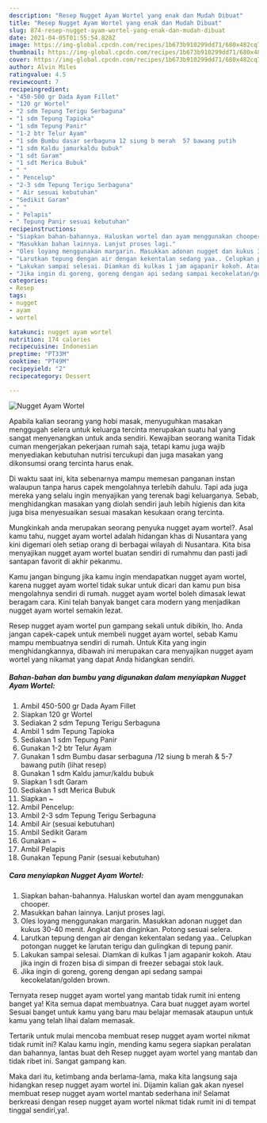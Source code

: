 ```yaml
---
description: "Resep Nugget Ayam Wortel yang enak dan Mudah Dibuat"
title: "Resep Nugget Ayam Wortel yang enak dan Mudah Dibuat"
slug: 874-resep-nugget-ayam-wortel-yang-enak-dan-mudah-dibuat
date: 2021-04-05T01:55:54.828Z
image: https://img-global.cpcdn.com/recipes/1b673b910299dd71/680x482cq70/nugget-ayam-wortel-foto-resep-utama.jpg
thumbnail: https://img-global.cpcdn.com/recipes/1b673b910299dd71/680x482cq70/nugget-ayam-wortel-foto-resep-utama.jpg
cover: https://img-global.cpcdn.com/recipes/1b673b910299dd71/680x482cq70/nugget-ayam-wortel-foto-resep-utama.jpg
author: Alvin Miles
ratingvalue: 4.5
reviewcount: 7
recipeingredient:
- "450-500 gr Dada Ayam Fillet"
- "120 gr Wortel"
- "2 sdm Tepung Terigu Serbaguna"
- "1 sdm Tepung Tapioka"
- "1 sdm Tepung Panir"
- "1-2 btr Telur Ayam"
- "1 sdm Bumbu dasar serbaguna 12 siung b merah  57 bawang putih           lihat resep"
- "1 sdm Kaldu jamurkaldu bubuk"
- "1 sdt Garam"
- "1 sdt Merica Bubuk"
- " "
- " Pencelup"
- "2-3 sdm Tepung Terigu Serbaguna"
- " Air sesuai kebutuhan"
- "Sedikit Garam"
- " "
- " Pelapis"
- " Tepung Panir sesuai kebutuhan"
recipeinstructions:
- "Siapkan bahan-bahannya. Haluskan wortel dan ayam menggunakan chooper."
- "Masukkan bahan lainnya. Lanjut proses lagi."
- "Oles loyang menggunakan margarin. Masukkan adonan nugget dan kukus 30-40 menit. Angkat dan dinginkan. Potong sesuai selera."
- "Larutkan tepung dengan air dengan kekentalan sedang yaa.. Celupkan potongan nugget ke larutan terigu dan gulingkan di tepung panir."
- "Lakukan sampai selesai. Diamkan di kulkas 1 jam agapanir kokoh. Atau jika ingin di frozen bisa di simpan di freezer sebagai stok lauk."
- "Jika ingin di goreng, goreng dengan api sedang sampai kecokelatan/golden brown."
categories:
- Resep
tags:
- nugget
- ayam
- wortel

katakunci: nugget ayam wortel 
nutrition: 174 calories
recipecuisine: Indonesian
preptime: "PT33M"
cooktime: "PT49M"
recipeyield: "2"
recipecategory: Dessert

---
```



![Nugget Ayam Wortel](https://img-global.cpcdn.com/recipes/1b673b910299dd71/680x482cq70/nugget-ayam-wortel-foto-resep-utama.jpg)

Apabila kalian seorang yang hobi masak, menyuguhkan masakan menggugah selera untuk keluarga tercinta merupakan suatu hal yang sangat menyenangkan untuk anda sendiri. Kewajiban seorang  wanita Tidak cuman mengerjakan pekerjaan rumah saja, tetapi kamu juga wajib menyediakan kebutuhan nutrisi tercukupi dan juga masakan yang dikonsumsi orang tercinta harus enak.

Di waktu  saat ini, kita sebenarnya mampu memesan panganan instan walaupun tanpa harus capek mengolahnya terlebih dahulu. Tapi ada juga mereka yang selalu ingin menyajikan yang terenak bagi keluarganya. Sebab, menghidangkan masakan yang diolah sendiri jauh lebih higienis dan kita juga bisa menyesuaikan sesuai masakan kesukaan orang tercinta. 



Mungkinkah anda merupakan seorang penyuka nugget ayam wortel?. Asal kamu tahu, nugget ayam wortel adalah hidangan khas di Nusantara yang kini digemari oleh setiap orang di berbagai wilayah di Nusantara. Kita bisa menyajikan nugget ayam wortel buatan sendiri di rumahmu dan pasti jadi santapan favorit di akhir pekanmu.

Kamu jangan bingung jika kamu ingin mendapatkan nugget ayam wortel, karena nugget ayam wortel tidak sukar untuk dicari dan kamu pun bisa mengolahnya sendiri di rumah. nugget ayam wortel boleh dimasak lewat beragam cara. Kini telah banyak banget cara modern yang menjadikan nugget ayam wortel semakin lezat.

Resep nugget ayam wortel pun gampang sekali untuk dibikin, lho. Anda jangan capek-capek untuk membeli nugget ayam wortel, sebab Kamu mampu membuatnya sendiri di rumah. Untuk Kita yang ingin menghidangkannya, dibawah ini merupakan cara menyajikan nugget ayam wortel yang nikamat yang dapat Anda hidangkan sendiri.

<!--inarticleads1-->

##### Bahan-bahan dan bumbu yang digunakan dalam menyiapkan Nugget Ayam Wortel:

1. Ambil 450-500 gr Dada Ayam Fillet
1. Siapkan 120 gr Wortel
1. Sediakan 2 sdm Tepung Terigu Serbaguna
1. Ambil 1 sdm Tepung Tapioka
1. Sediakan 1 sdm Tepung Panir
1. Gunakan 1-2 btr Telur Ayam
1. Gunakan 1 sdm Bumbu dasar serbaguna /12 siung b merah &amp; 5-7 bawang putih           (lihat resep)
1. Gunakan 1 sdm Kaldu jamur/kaldu bubuk
1. Siapkan 1 sdt Garam
1. Sediakan 1 sdt Merica Bubuk
1. Siapkan  ~
1. Ambil  Pencelup:
1. Ambil 2-3 sdm Tepung Terigu Serbaguna
1. Ambil  Air (sesuai kebutuhan)
1. Ambil Sedikit Garam
1. Gunakan  ~
1. Ambil  Pelapis
1. Gunakan  Tepung Panir (sesuai kebutuhan)




<!--inarticleads2-->

##### Cara menyiapkan Nugget Ayam Wortel:

1. Siapkan bahan-bahannya. Haluskan wortel dan ayam menggunakan chooper.
1. Masukkan bahan lainnya. Lanjut proses lagi.
1. Oles loyang menggunakan margarin. Masukkan adonan nugget dan kukus 30-40 menit. Angkat dan dinginkan. Potong sesuai selera.
1. Larutkan tepung dengan air dengan kekentalan sedang yaa.. Celupkan potongan nugget ke larutan terigu dan gulingkan di tepung panir.
1. Lakukan sampai selesai. Diamkan di kulkas 1 jam agapanir kokoh. Atau jika ingin di frozen bisa di simpan di freezer sebagai stok lauk.
1. Jika ingin di goreng, goreng dengan api sedang sampai kecokelatan/golden brown.




Ternyata resep nugget ayam wortel yang mantab tidak rumit ini enteng banget ya! Kita semua dapat membuatnya. Cara buat nugget ayam wortel Sesuai banget untuk kamu yang baru mau belajar memasak ataupun untuk kamu yang telah lihai dalam memasak.

Tertarik untuk mulai mencoba membuat resep nugget ayam wortel nikmat tidak rumit ini? Kalau kamu ingin, mending kamu segera siapkan peralatan dan bahannya, lantas buat deh Resep nugget ayam wortel yang mantab dan tidak ribet ini. Sangat gampang kan. 

Maka dari itu, ketimbang anda berlama-lama, maka kita langsung saja hidangkan resep nugget ayam wortel ini. Dijamin kalian gak akan nyesel membuat resep nugget ayam wortel mantab sederhana ini! Selamat berkreasi dengan resep nugget ayam wortel nikmat tidak rumit ini di tempat tinggal sendiri,ya!.

